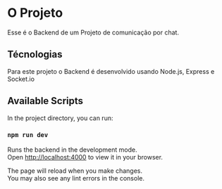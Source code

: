 # O Projeto

Esse é o Backend de um Projeto de comunicação por chat.

## Técnologias

Para este projeto o Backend é desenvolvido usando Node.js, Express e Socket.io

## Available Scripts

In the project directory, you can run:

### `npm run dev`

Runs the backend in the development mode.\
Open [http://localhost:4000](http://localhost:4000) to view it in your browser.

The page will reload when you make changes.\
You may also see any lint errors in the console.
